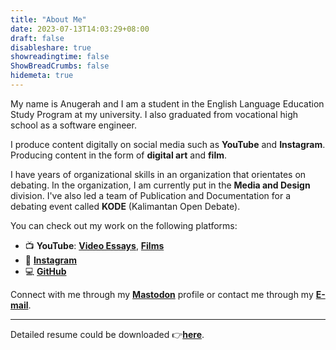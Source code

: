 ```yaml
---
title: "About Me"
date: 2023-07-13T14:03:29+08:00
draft: false
disableshare: true
showreadingtime: false
ShowBreadCrumbs: false
hidemeta: true
---
```


My name is Anugerah and I am a student in the English Language Education Study Program at my university. I also graduated from vocational high school as a software engineer.

I produce content digitally on social media such as **YouTube** and **Instagram**. Producing content in the form of **digital art** and **film**.

I have years of organizational skills in an organization that orientates on debating. In the organization, I am currently put in the **Media and Design** division. I've also led a team of Publication and Documentation for a debating event called **KODE** (Kalimantan Open Debate).

You can check out my work on the following platforms:

- 📺 **YouTube**: [**Video Essays**](https://www.youtube.com/channel/UC9fm0Qk3WUMCkONVAflB87g), [**Films**](https://www.youtube.com/@anugerahprod)
- 🎨 [**Instagram**](https://www.instagram.com/Brflook)
- 💻 [**GitHub**](https://github.com/nugehood)

Connect with me through my [**Mastodon**](https://mastodon.social/@nugehood) profile or contact me through my [**E-mail**](mailto:nugehoodg@gmail.com).

---
Detailed resume could be downloaded 👉[**here**](https://rxresu.me/nugehoodg/anugerah-portfolio).